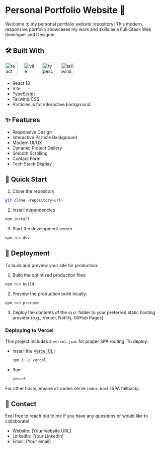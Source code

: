 # Personal Portfolio Website 🚀

Welcome to my personal portfolio website repository! This modern, responsive portfolio showcases my work and skills as a Full-Stack Web Developer and Designer.

## 🛠️ Built With

<div align="left">
  <img src="https://cdn.jsdelivr.net/gh/devicons/devicon/icons/react/react-original.svg" height="40" alt="react logo" />
  <img width="12" />
  <img src="https://vitejs.dev/logo.svg" height="40" alt="vite logo" />
  <img width="12" />
  <img src="https://cdn.jsdelivr.net/gh/devicons/devicon/icons/typescript/typescript-original.svg" height="40" alt="typescript logo" />
  <img width="12" />
  <img src="https://cdn.jsdelivr.net/gh/devicons/devicon/icons/tailwindcss/tailwindcss-original.svg" height="40" alt="tailwind logo" />
</div>

- React 18
- Vite
- TypeScript
- Tailwind CSS
- Particles.js for interactive background

## ✨ Features

- Responsive Design
- Interactive Particle Background
- Modern UI/UX
- Dynamic Project Gallery
- Smooth Scrolling
- Contact Form
- Tech Stack Display

## 🚀 Quick Start

1. Clone the repository
```bash
git clone <repository-url>
```

2. Install dependencies
```bash
npm install
```

3. Start the development server
```bash
npm run dev
```

## 🚀 Deployment

To build and preview your site for production:

1. Build the optimized production files:
```bash
npm run build
```

2. Preview the production build locally:
```bash
npm run preview
```

3. Deploy the contents of the `dist` folder to your preferred static hosting provider (e.g., Vercel, Netlify, GitHub Pages).

### Deploying to Vercel
This project includes a `vercel.json` for proper SPA routing. To deploy:
- Install the [Vercel CLI](https://vercel.com/docs/cli):
  ```bash
  npm i -g vercel
  ```
- Run:
  ```bash
  vercel
  ```

For other hosts, ensure all routes serve `index.html` (SPA fallback).

## 📝 Contact

Feel free to reach out to me if you have any questions or would like to collaborate!

- Website: [Your website URL]
- LinkedIn: [Your LinkedIn]
- Email: [Your email]
